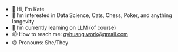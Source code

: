 - 👋 Hi, I’m Kate
- 👀 I’m interested in Data Science, Cats, Chess, Poker, and anything longevity
- 🌱 I’m currently learning on LLM (of course)
- 📫 How to reach me: qyhuang.work@gmail.com 
- 😄 Pronouns: She/They

<!---
hkate1989/hkate1989 is a ✨ special ✨ repository because its `README.md` (this file) appears on your GitHub profile.
You can click the Preview link to take a look at your changes.
--->

